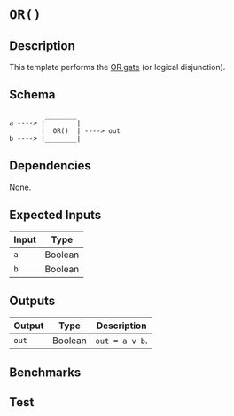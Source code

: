 # `OR()`

## Description

This template performs the [OR gate](https://en.wikipedia.org/wiki/OR_gate) (or logical disjunction). 
<!-- Out is true if and only if at least one of its operands is true -->

## Schema

```
         ________     
a ----> |        |
        |  OR()  | ----> out
b ----> |________|     
```

## Dependencies

None.

## Expected Inputs

| Input  | Type    |
| -----  | -----   | 
| `a`    | Boolean |
| `b`    | Boolean |

## Outputs

| Output  | Type     | Description               |
| ------  | ------   | ----------      | 
| `out`   | Boolean  | `out = a v b`. |

## Benchmarks 

## Test